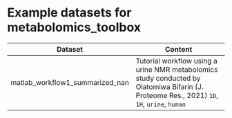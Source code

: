 # Example datasets for metabolomics_toolbox

|Dataset|Content|
|-|-|
|matlab_workflow1_summarized_nan| Tutorial workflow using a urine NMR metabolomics study conducted by Olatomiwa Bifarin (J. Proteome Res., 2021) `1D`, `1H`, `urine`, `human`|
